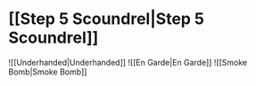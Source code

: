 # [[Step 5 Scoundrel|Step 5 Scoundrel]]
![[Underhanded|Underhanded]]
![[En Garde|En Garde]]
![[Smoke Bomb|Smoke Bomb]]